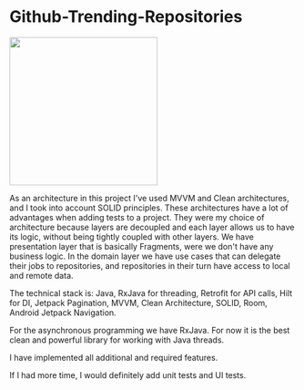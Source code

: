 # Github-Trending-Repositories

<img src="https://drive.google.com/uc?export=view&id=1ER0e7M8IRxXbHXcaH0P7k40ijSLeyEdW" style="width: 260px; max-width: 100%; height: auto"/>

As an architecture in this project I've used MVVM and Clean architectures, and I took into account SOLID principles. These  architectures have a lot of advantages when adding tests to a project. They were my choice of architecture because layers are decoupled and each layer allows us to have  its logic, without being tightly coupled with other layers. We have presentation layer that is basically Fragments, were we don't have any business logic. In the domain layer we have use cases that can delegate their jobs to repositories, and repositories in their turn have access to local and remote data.

The technical stack is: Java, RxJava for threading, Retrofit for API calls, Hilt for DI, Jetpack Pagination, MVVM, Clean Architecture, SOLID, Room, Android Jetpack Navigation.

For the asynchronous programming we have  RxJava. For now it is the best clean and powerful library for working with Java threads.

I have implemented all additional and required features.

If I had more time, I would definitely add unit tests and UI tests.
